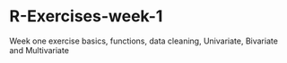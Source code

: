 # R-Exercises-week-1
Week one exercise basics, functions, data cleaning, Univariate, Bivariate and Multivariate
